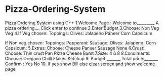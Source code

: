 # Pizza-Ordering-System
Pizza Ordering System using C++
1.Welcome Page :
 Welcome to_________
  A pizza ordering....
  Click enter to continue
2.Enter Budget
3.Choose:
   Non Veg    Veg
4.If Veg chosen:
  Toppings:
  Olives:
  Jalapeno
  Paneer
  Corn
  Capsicum
  
  If Non veg chosen:
  Toppings:
  Pepperoni:
  Sausage:
  Olives:
  Jalapeno:
  Corn
  Capsicum:
5.Extras:
  Choose:
   Cheese
   Paneer
   Sausage
   None
6.Crust:
 Choose:
 Thin crust
 Pan Pizza
 Cheese Burst
7.Size:
 4
 6
 8
8.Condiments:
 Choose:
 Oregano
 Chilli Flakes
 Ketchup
9.
  Budget:_______
  Total price:_______
  Confirm : Yes    No
10. If yes show Bill
    else clear screen and show welcome page
  
